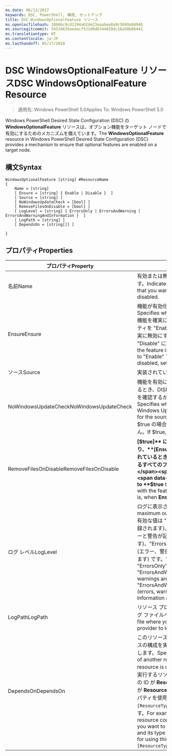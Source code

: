 ```yaml
---
ms.date: 06/12/2017
keywords: DSC, PowerShell, 構成, セットアップ
title: DSC WindowsOptionalFeature リソース
ms.openlocfilehash: 1866bc9cd2194a62de23eaabee8a9c5049a84946
ms.sourcegitcommit: 54534635eedacf531d8d6344019dc16a50b8b441
ms.translationtype: HT
ms.contentlocale: ja-JP
ms.lasthandoff: 05/17/2018
---
```

# <a name="dsc-windowsoptionalfeature-resource"></a><span data-ttu-id="113aa-103">DSC WindowsOptionalFeature リソース</span><span class="sxs-lookup"><span data-stu-id="113aa-103">DSC WindowsOptionalFeature Resource</span></span>

> <span data-ttu-id="113aa-104">適用先: Windows PowerShell 5.0</span><span class="sxs-lookup"><span data-stu-id="113aa-104">Applies To: Windows PowerShell 5.0</span></span>

<span data-ttu-id="113aa-105">Windows PowerShell Desired State Configuration (DSC) の **WindowsOptionalFeature** リソースは、オプション機能をターゲット ノードで有効にするためのメカニズムを備えています。</span><span class="sxs-lookup"><span data-stu-id="113aa-105">The **WindowsOptionalFeature** resource in Windows PowerShell Desired State Configuration (DSC) provides a mechanism to ensure that optional features are enabled on a target node.</span></span>

## <a name="syntax"></a><span data-ttu-id="113aa-106">構文</span><span class="sxs-lookup"><span data-stu-id="113aa-106">Syntax</span></span>

```
WindowsOptionalFeature [string] #ResourceName
{
    Name = [string]
    [ Ensure = [string] { Enable | Disable }  ]
    [ Source = [string] ]
    [ NoWindowsUpdateCheck = [bool] ]
    [ RemoveFilesOnDisable = [bool] ]
    [ LogLevel = [string] { ErrorsOnly | ErrorsAndWarning | ErrorsAndWarningAndInformation }  ]
    [ LogPath = [string] ]
    [ DependsOn = [string[]] ]

}
```

## <a name="properties"></a><span data-ttu-id="113aa-107">プロパティ</span><span class="sxs-lookup"><span data-stu-id="113aa-107">Properties</span></span>

|  <span data-ttu-id="113aa-108">プロパティ</span><span class="sxs-lookup"><span data-stu-id="113aa-108">Property</span></span>  |  <span data-ttu-id="113aa-109">説明</span><span class="sxs-lookup"><span data-stu-id="113aa-109">Description</span></span>   |
|---|---|
| <span data-ttu-id="113aa-110">名前</span><span class="sxs-lookup"><span data-stu-id="113aa-110">Name</span></span>| <span data-ttu-id="113aa-111">有効または無効にする機能の名前を示します。</span><span class="sxs-lookup"><span data-stu-id="113aa-111">Indicates the name of the feature that you want to ensure is enabled or disabled.</span></span>|
| <span data-ttu-id="113aa-112">Ensure</span><span class="sxs-lookup"><span data-stu-id="113aa-112">Ensure</span></span>| <span data-ttu-id="113aa-113">機能が有効化かどうかを指定します。</span><span class="sxs-lookup"><span data-stu-id="113aa-113">Specifies whether the feature is enabled.</span></span> <span data-ttu-id="113aa-114">機能を確実に有効にするには、このプロパティを "Enable" に設定します。機能を確実に無効にするには、このプロパティを "Disable" に設定します。</span><span class="sxs-lookup"><span data-stu-id="113aa-114">To ensure that the feature is enabled, set this property to "Enable" To ensure that the feature is disabled, set the property to "Disable".</span></span>|
| <span data-ttu-id="113aa-115">ソース</span><span class="sxs-lookup"><span data-stu-id="113aa-115">Source</span></span>| <span data-ttu-id="113aa-116">実装されていません。</span><span class="sxs-lookup"><span data-stu-id="113aa-116">Not implemented.</span></span>|
| <span data-ttu-id="113aa-117">NoWindowsUpdateCheck</span><span class="sxs-lookup"><span data-stu-id="113aa-117">NoWindowsUpdateCheck</span></span>| <span data-ttu-id="113aa-118">機能を有効にするソース ファイルを検索するとき、DISM が Windows Update (WU) を確認するかどうかを指定します。</span><span class="sxs-lookup"><span data-stu-id="113aa-118">Specifies whether DISM contacts Windows Update (WU) when searching for the source files to enable a feature.</span></span> <span data-ttu-id="113aa-119">$true の場合、DISM は WU を確認しません。</span><span class="sxs-lookup"><span data-stu-id="113aa-119">If $true, DISM does not contact WU.</span></span>|
| <span data-ttu-id="113aa-120">RemoveFilesOnDisable</span><span class="sxs-lookup"><span data-stu-id="113aa-120">RemoveFilesOnDisable</span></span>| <span data-ttu-id="113aa-121">**[$true]** に設定すると、無効時に (つまり、**[Ensure]** が "Absent" に設定されているとき)、機能に関連付けられているすべてのファイルが削除されます。</span><span class="sxs-lookup"><span data-stu-id="113aa-121">Set to **$true** to remove all files associated with the feature when it is disabled (that is, when **Ensure** is set to "Absent").</span></span>|
| <span data-ttu-id="113aa-122">ログ レベル</span><span class="sxs-lookup"><span data-stu-id="113aa-122">LogLevel</span></span>| <span data-ttu-id="113aa-123">ログに表示される最大の出力レベル。</span><span class="sxs-lookup"><span data-stu-id="113aa-123">The maximum output level shown in the logs.</span></span> <span data-ttu-id="113aa-124">有効な値は "ErrorsOnly" (エラーのみが記録されます)、"ErrorsAndWarning" (エラーと警告が記録されます)、"ErrorsAndWarningAndInformation" (エラー、警告、デバッグ情報が記録されます) です。</span><span class="sxs-lookup"><span data-stu-id="113aa-124">The accepted values are: "ErrorsOnly" (only errors are logged), "ErrorsAndWarning" (errors and warnings are logged), and "ErrorsAndWarningAndInformation" (errors, warnings, and debug information are logged).</span></span>|
| <span data-ttu-id="113aa-125">LogPath</span><span class="sxs-lookup"><span data-stu-id="113aa-125">LogPath</span></span>| <span data-ttu-id="113aa-126">リソース プロバイダーの操作を記録するログ ファイルへのパス。</span><span class="sxs-lookup"><span data-stu-id="113aa-126">The path to a log file where you want the resource provider to log the operation.</span></span>|
| <span data-ttu-id="113aa-127">DependsOn</span><span class="sxs-lookup"><span data-stu-id="113aa-127">DependsOn</span></span>| <span data-ttu-id="113aa-128">このリソースを構成する前に、他のリソースの構成を実行する必要があることを指定します。</span><span class="sxs-lookup"><span data-stu-id="113aa-128">Specifies that the configuration of another resource must run before this resource is configured.</span></span> <span data-ttu-id="113aa-129">たとえば、最初に実行するリソース構成スクリプト ブロックの ID が __ResourceName__ で、そのタイプが __ResourceType__ である場合、このプロパティを使用する構文は `DependsOn = "[ResourceType]ResourceName"` になります。</span><span class="sxs-lookup"><span data-stu-id="113aa-129">For example, if the ID of the resource configuration script block that you want to run first is __ResourceName__ and its type is __ResourceType__, the syntax for using this property is `DependsOn = "[ResourceType]ResourceName"`.</span></span>|